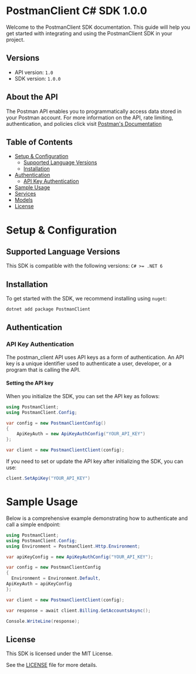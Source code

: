 # PostmanClient C# SDK 1.0.0

Welcome to the PostmanClient SDK documentation. This guide will help you get started with integrating and using the PostmanClient SDK in your project.

## Versions

- API version: `1.0`
- SDK version: `1.0.0`

## About the API

The Postman API enables you to programmatically access data stored in your Postman account. For more information on the API, rate limiting, authentication, and policies click visit [Postman's Documentation](https://learning.postman.com/docs/introduction/overview/)

## Table of Contents

- [Setup & Configuration](#setup--configuration)
  - [Supported Language Versions](#supported-language-versions)
  - [Installation](#installation)
- [Authentication](#authentication)
  - [API Key Authentication](#api-key-authentication)
- [Sample Usage](#sample-usage)
- [Services](#services)
- [Models](#models)
- [License](#license)

# Setup & Configuration

## Supported Language Versions

This SDK is compatible with the following versions: `C# >= .NET 6`

## Installation

To get started with the SDK, we recommend installing using `nuget`:

```bash
dotnet add package PostmanClient
```

## Authentication

### API Key Authentication

The postman_client API uses API keys as a form of authentication. An API key is a unique identifier used to authenticate a user, developer, or a program that is calling the API.

#### Setting the API key

When you initialize the SDK, you can set the API key as follows:

```cs
using PostmanClient;
using PostmanClient.Config;

var config = new PostmanClientConfig()
{
	ApiKeyAuth = new ApiKeyAuthConfig("YOUR_API_KEY")
};

var client = new PostmanClientClient(config);
```

If you need to set or update the API key after initializing the SDK, you can use:

```cs
client.SetApiKey("YOUR_API_KEY")
```

# Sample Usage

Below is a comprehensive example demonstrating how to authenticate and call a simple endpoint:

```cs
using PostmanClient;
using PostmanClient.Config;
using Environment = PostmanClient.Http.Environment;

var apiKeyConfig = new ApiKeyAuthConfig("YOUR_API_KEY");

var config = new PostmanClientConfig
{
  Environment = Environment.Default,
ApiKeyAuth = apiKeyConfig
};

var client = new PostmanClientClient(config);

var response = await client.Billing.GetAccountsAsync();

Console.WriteLine(response);

```

## License

This SDK is licensed under the MIT License.

See the [LICENSE](LICENSE) file for more details.

<!-- This file was generated by liblab | https://liblab.com/ -->
